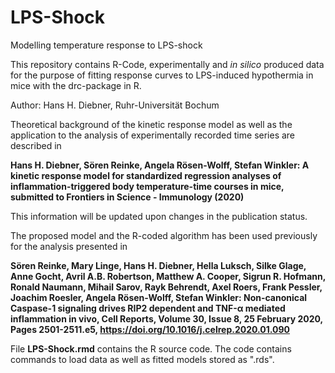 # LPS-Shock

Modelling temperature response to LPS-shock

This repository contains R-Code, experimentally and *in silico* produced data for the purpose of fitting response curves to LPS-induced hypothermia in mice with the drc-package in R.

Author: Hans H. Diebner, Ruhr-Universität Bochum

Theoretical background of the kinetic response model as well as the application to the analysis of experimentally recorded time series are described in

**Hans H. Diebner, Sören Reinke, Angela Rösen-Wolff, Stefan Winkler: A kinetic response model for standardized regression analyses of inflammation-triggered body temperature-time courses in mice, submitted to Frontiers in Science - Immunology (2020)**

This information will be updated upon changes in the publication status.

The proposed model and the R-coded algorithm has been used previously for the analysis presented in

**Sören Reinke, Mary Linge, Hans H. Diebner, Hella Luksch, Silke Glage, Anne Gocht, Avril A.B. Robertson, Matthew A. Cooper, Sigrun R. Hofmann, Ronald Naumann, Mihail Sarov, Rayk Behrendt, Axel Roers, Frank Pessler, Joachim Roesler, Angela Rösen-Wolff, Stefan Winkler: Non-canonical Caspase-1 signaling drives RIP2 dependent and TNF-α mediated inflammation in vivo, Cell Reports, Volume 30, Issue 8, 25 February 2020, Pages 2501-2511.e5, https://doi.org/10.1016/j.celrep.2020.01.090**

File **LPS-Shock.rmd** contains the R source code. The code contains commands to load data as well as fitted models stored as ".rds". 
